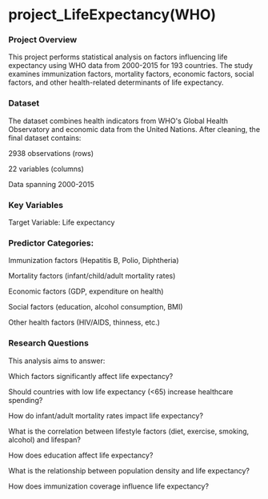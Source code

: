# project_LifeExpectancy(WHO)
### Project Overview
This project performs statistical analysis on factors influencing life expectancy using WHO data from 2000-2015 for 193 countries. The study examines immunization factors, mortality factors, economic factors, social factors, and other health-related determinants of life expectancy.

### Dataset
The dataset combines health indicators from WHO's Global Health Observatory and economic data from the United Nations. After cleaning, the final dataset contains:

2938 observations (rows)

22 variables (columns)

Data spanning 2000-2015

### Key Variables
Target Variable: Life expectancy

### Predictor Categories:

Immunization factors (Hepatitis B, Polio, Diphtheria)

Mortality factors (infant/child/adult mortality rates)

Economic factors (GDP, expenditure on health)

Social factors (education, alcohol consumption, BMI)

Other health factors (HIV/AIDS, thinness, etc.)

### Research Questions
This analysis aims to answer:

Which factors significantly affect life expectancy?

Should countries with low life expectancy (<65) increase healthcare spending?

How do infant/adult mortality rates impact life expectancy?

What is the correlation between lifestyle factors (diet, exercise, smoking, alcohol) and lifespan?

How does education affect life expectancy?

What is the relationship between population density and life expectancy?

How does immunization coverage influence life expectancy?

